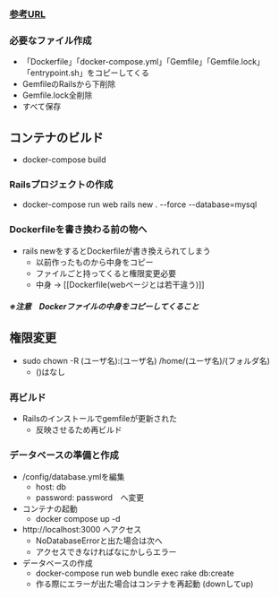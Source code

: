 ### [参考URL](https://qiita.com/3Zz8Xx/items/3341a795e1c6fa24bf33)

### 必要なファイル作成

- 「Dockerfile」「docker-compose.yml」「Gemfile」「Gemfile.lock」「entrypoint.sh」をコピーしてくる
- GemfileのRailsから下削除
- Gemfile.lock全削除
- すべて保存

## コンテナのビルド

- docker-compose build

### Railsプロジェクトの作成 

- docker-compose run web rails new . --force --database=mysql

### Dockerfileを書き換わる前の物へ

- rails newをするとDockerfileが書き換えられてしまう
	- 以前作ったものから中身をコピー
	- ファイルごと持ってくると権限変更必要
	- 中身 → [[Dockerfile(webページとは若干違う)]]
##### ※注意　Dockerファイルの中身をコピーしてくること

## 権限変更

- sudo chown -R (ユーザ名):(ユーザ名)  /home/(ユーザ名)/(フォルダ名)
	- ()はなし

### 再ビルド

- Railsのインストールでgemfileが更新された
	- 反映させるため再ビルド

### データベースの準備と作成

- /config/database.ymlを編集
	- host: db
	- password: password　へ変更
- コンテナの起動
	- docker compose up -d
- http://localhost:3000 へアクセス
	- NoDatabaseErrorと出た場合は次へ
	- アクセスできなければなにかしらエラー
- データベースの作成
	- docker-compose run web bundle exec rake db:create
	- 作る際にエラーが出た場合はコンテナを再起動 (downしてup)




